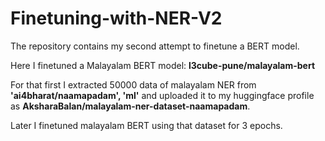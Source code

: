 # Finetuning-with-NER-V2

The repository contains my second attempt to finetune a BERT model.

Here I finetuned a Malayalam BERT model: __l3cube-pune/malayalam-bert__

For that first I extracted 50000 data of malayalam NER from __'ai4bharat/naamapadam', 'ml'__ and uploaded it to my huggingface profile as __AksharaBalan/malayalam-ner-dataset-naamapadam__.

Later I finetuned malayalam BERT using that dataset for 3 epochs.
